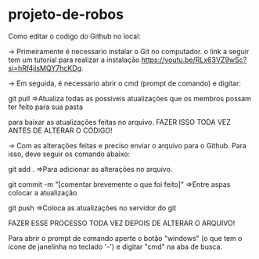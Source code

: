 # projeto-de-robos

Como editar o codigo do Github no local:

-> Primeiramente é necessario instalar o Git no computador. o link a seguir tem um tutorial para realizar a instalação <https://youtu.be/RLx63VZ9wSc?si=hRf4jisMQY7hcKDg>.

-> Em seguida, é necessario abrir o cmd (prompt de comando) e digitar:

  git pull  =>Atualiza todas as possíveis atualizações que os membros possam ter feito para sua pasta

para baixar as atualizações feitas no arquivo. FAZER ISSO TODA VEZ ANTES DE ALTERAR O CÓDIGO!

-> Com as alterações feitas e preciso enviar o arquivo para o Github. Para isso, deve seguir os comando abaixo:

  git add .  =>Para adicionar as alterações no arquivo.

  git commit -m "[comentar brevemente o que foi feito]"  =>Entre aspas colocar a atualização

  git push  =>Coloca as atualizações no servidor do git

  FAZER ESSE PROCESSO TODA VEZ DEPOIS DE ALTERAR O ARQUIVO!
  
Para abrir o prompt de comando aperte o botão "windows" (o que tem o icone de janelinha no teclado '-') e digitar "cmd" na aba de busca.
